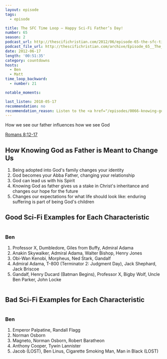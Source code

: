 ```yaml
---
layout: episode
tags:
  - episode

title: The SFC Time Loop – Happy Sci-Fi Father’s Day!
number: 65
season: 2
podcast_url: http://thescifichristian.com/2012/06/episode-65-the-sfc-time-loop-–-happy-sci-fi-fathers-day/
podcast_file_url: http://thescifichristian.com/archive/Episode_65__The_SFC_Time_Loop_–_Happ.mp3
date: 2012-06-17
length: '00:51:35'
category: countdowns
hosts:
  - Ben
  - Matt
time_loop_backward: 
  - number: 21

notable_moments:

last_listen: 2018-05-17
recommendation: no
recommendation_reason: Listen to the <a href="/episodes/0066-knowing-god-as-father">sermon</a> itself, but the sci-fi tie-in is weak.
---
```

How we see our father influences how we see God 

[Romans 8:12-17](https://www.biblegateway.com/passage/?search=romans+8%3A12-17&version=ESV)

## How Knowing God as Father is Meant to Change Us
1. Being adopted into God's family changes your identity
2. God becomes your Abba Father, changing your relationship
3. God can lead us with his Spirit
4. Knowing God as father gives us a stake in Christ's inheritance and changes our hope for the future
5. Changes our expectations for what life should look like: enduring suffering is part of being God's children

<div class="top-five">
  <h2 class="has-text-centered">Good Sci-Fi Examples for Each Characteristic</h2>
  <div class="columns">
    <div class="column ben">
      <h3>Ben</h3>
      <ol>
        <li>Professor X, Dumbledore, Giles from Buffy, Admiral Adama
        <li>Anakin Skywalker, Admiral Adama, Walter Bishop, Henry Jones
        <li>Obi-Wan Kenobi, Morpheus, Ned Stark, Gandalf
        <li>Admiral Adama, T-800 (Terminator 2: Judgment Day), Jack Shephard, Jack Briscoe
        <li>Gandalf, Henry Ducard (Batman Begins), Professor X, Bigby Wolf, Uncle Ben Parker, John Locke
      </ol>
    </div>
  </div>
</div>

<div class="top-five">
  <h2 class="has-text-centered">Bad Sci-Fi Examples for Each Characteristic</h2>
  <div class="columns">
    <div class="column ben">
      <h3>Ben</h3>
      <ol>
        <li>Emperor Palpatine, Randall Flagg
        <li>Norman Osborn
        <li>Magneto, Norman Osborn, Robert Baratheon
        <li>Anthony Cooper, Tywin Lannister
        <li>Jacob (LOST), Ben Linus, Cigarette Smoking Man, Man in Black (LOST)
      </ol>
    </div>
  </div>
</div>